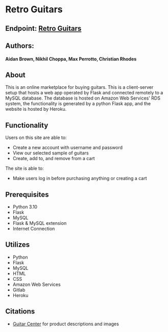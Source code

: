 # Retro Guitars
## Endpoint: [Retro Guitars](https://retro-guitars.herokuapp.com/)
## Authors: 
#### Aidan Brown, Nikhil Choppa, Max Perrotto, Christian Rhodes

## About
This is an online marketplace for buying guitars. This is a client-server setup that hosts a web app operated by Flask 
and connected remotely to a MySQL database. The database is hosted on Amazon Web Services' RDS system, the functionality
is generated by a python Flask app, and the website is hosted by Heroku.

## Functionality
Users on this site are able to:

- Create a new account with username and password
- View our selected sample of guitars
- Create, add to, and remove from a cart

The site is able to:

- Make users log in before purchasing anything or creating a cart

## Prerequisites
- Python 3.10
- Flask
- MySQL
- Flask & MySQL extension
- Internet Connection

## Utilizes
- Python
- Flask
- MySQL
- HTML
- CSS
- Amazon Web Services
- Gitlab
- Heroku

## Citations
- [Guitar Center](https://www.guitarcenter.com/) for product descriptions and images